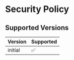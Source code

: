 # Security Policy

## Supported Versions


| Version | Supported          |
| ------- | ------------------ |
| initial  | :white_check_mark: |


